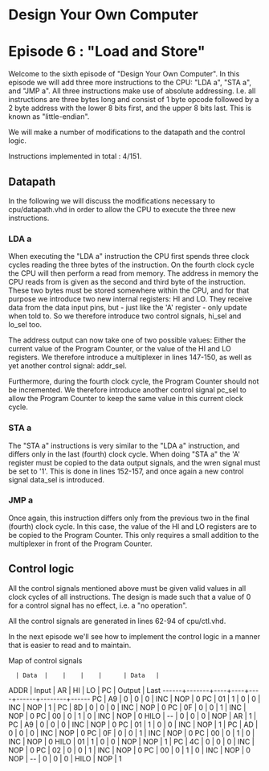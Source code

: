 # Design Your Own Computer
# Episode 6 : "Load and Store"

Welcome to the sixth episode of "Design Your Own Computer". In this episode we
will add three more instructions to the CPU: "LDA a", "STA a", and "JMP a".
All three instructions make use of absolute addressing. I.e. all instructions
are three bytes long and consist of 1 byte opcode followed by a 2 byte address
with the lower 8 bits first, and the upper 8 bits last. This is known as
"little-endian".

We will make a number of modifications to the datapath and the control logic.

Instructions implemented in total : 4/151.

## Datapath

In the following we will discuss the modifications necessary to cpu/datapath.vhd
in order to allow the CPU to execute the three new instructions.

### LDA a
When executing the "LDA a" instruction the CPU first spends three clock cycles
reading the three bytes of the instruction. On the fourth clock cycle the CPU
will then perform a read from memory.  The address in memory the CPU reads from
is given as the second and third byte of the instruction.  These two bytes must
be stored somewhere within the CPU, and for that purpose we introduce two new
internal registers: HI and LO. They receive data from the data input pins, but -
just like the 'A' register - only update when told to. So we therefore
introduce two control signals, hi\_sel and lo\_sel too.

The address output can now take one of two possible values: Either the current
value of the Program Counter, or the value of the HI and LO registers. We
therefore introduce a multiplexer in lines 147-150, as well as yet another
control signal: addr\_sel.

Furthermore, during the fourth clock cycle, the Program Counter should not be
incremented.  We therefore introduce another control signal pc\_sel to allow
the Program Counter to keep the same value in this current clock cycle.

### STA a
The "STA a" instructions is very similar to the "LDA a" instruction, and
differs only in the last (fourth) clock cycle.  When doing "STA a" the 'A'
register must be copied to the data output signals, and the wren signal must be
set to '1'. This is done in lines 152-157, and once again a new control
signal data\_sel is introduced.

### JMP a
Once again, this instruction differs only from the previous two in the final
(fourth) clock cycle.  In this case, the value of the HI and LO registers are
to be copied to the Program Counter.  This only requires a small addition to
the multiplexer in front of the Program Counter.

## Control logic
All the control signals mentioned above must be given valid values in all clock
cycles of all instructions. The design is made such that a value of 0 for a
control signal has no effect, i.e.  a "no operation".

All the control signals are generated in lines 62-94 of cpu/ctl.vhd.

In the next episode we'll see how to implement the control logic in a manner
that is easier to read and to maintain.

Map of control signals

      | Data  |    |    |    |      | Data   |
 ADDR | Input | AR | HI | LO |  PC  | Output | Last
------+-------+----+----+----+------+--------+------
  PC  | A9    | 0  |  0 |  0 | INC  | NOP    |  0
  PC  | 01    | 1  |  0 |  0 | INC  | NOP    |  1
      | 
  PC  | 8D    | 0  |  0 |  0 | INC  | NOP    |  0
  PC  | 0F    | 0  |  0 |  1 | INC  | NOP    |  0
  PC  | 00    | 0  |  1 |  0 | INC  | NOP    |  0
 HILO | --    | 0  |  0 |  0 | NOP  | AR     |  1
      | 
  PC  | A9    | 0  |  0 |  0 | INC  | NOP    |  0
  PC  | 01    | 1  |  0 |  0 | INC  | NOP    |  1
      | 
  PC  | AD    | 0  |  0 |  0 | INC  | NOP    |  0
  PC  | 0F    | 0  |  0 |  1 | INC  | NOP    |  0
  PC  | 00    | 0  |  1 |  0 | INC  | NOP    |  0
 HILO | 01    | 1  |  0 |  0 | NOP  | NOP    |  1
      | 
  PC  | 4C    | 0  |  0 |  0 | INC  | NOP    |  0
  PC  | 02    | 0  |  0 |  1 | INC  | NOP    |  0
  PC  | 00    | 0  |  1 |  0 | INC  | NOP    |  0
  NOP | --    | 0  |  0 |  0 | HILO | NOP    |  1

